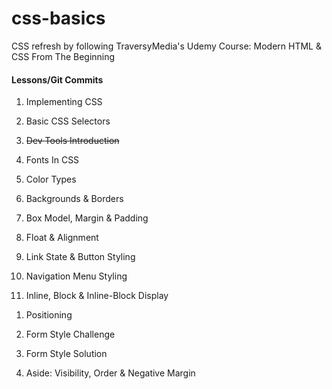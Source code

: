 # css-basics

CSS refresh by following TraversyMedia's Udemy Course: Modern HTML & CSS From The Beginning

#### Lessons/Git Commits

1. Implementing CSS

1. Basic CSS Selectors

1. ~~Dev Tools Introduction~~

1. Fonts In CSS

1. Color Types

1. Backgrounds & Borders

1. Box Model, Margin & Padding

1. Float & Alignment

1. Link State & Button Styling

1. Navigation Menu Styling

1. Inline, Block & Inline-Block Display

<!-- START VIDEO HERE -->
<!-- START VIDEO HERE -->
<!-- START VIDEO HERE -->
1. Positioning

1. Form Style Challenge

1. Form Style Solution

1. Aside: Visibility, Order & Negative Margin